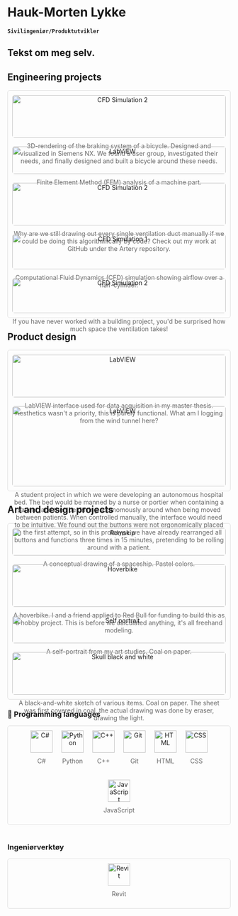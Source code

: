 # Hauk-Morten Lykke

**`Sivilingeniør/Produktutvikler`**

Tekst om meg selv.
---
## Engineering projects

<div style="display: grid; grid-template-columns: repeat(auto-fit, minmax(300px, 1fr)); gap: 20px; padding: 10px; border: 1px solid #ddd; border-radius: 5px;">
  <div style="text-align: center;">
    <img src="photos/sykkelbremser.png" alt="CFD Simulation 2" style="width: 100%; object-fit: cover; border-radius: 5px;" />
    <p style="margin-top: 10px; font-size: 14px; color: #666;">
      3D-rendering of the braking system of a bicycle. Designed and visualized in Siemens NX. We found a user group, investigated their needs, and finally designed and built a bicycle around these needs.
    </p>
  </div>

  <div style="text-align: center;">
    <img src="photos/FEM.png" alt="LabVIEW" style="width: 100%; object-fit: cover; border-radius: 5px;" />
    <p style="margin-top: 10px; font-size: 14px; color: #666;">
      Finite Element Method (FEM) analysis of a machine part.
    </p>
  </div>

  <div style="text-align: center;">
    <img src="photos/Artery_test_20250114.png" alt="CFD Simulation 2" style="width: 100%; object-fit: cover; border-radius: 5px;" />
    <p style="margin-top: 10px; font-size: 14px; color: #666;">
      Why are we still drawing out every single ventilation duct manually if we could be doing this algorithmically by code? Check out my work at GitHub under the Artery repository.
    </p>
  </div>

  <div style="text-align: center;">
    <img src="photos/CFD_1.png" alt="CFD Simulation 1" style="width: 100%; object-fit: cover; border-radius: 5px;" />
    <p style="margin-top: 10px; font-size: 14px; color: #666;">
      Computational Fluid Dynamics (CFD) simulation showing airflow over a half-cylinder.
    </p>
  </div>

  <div style="text-align: center;">
    <img src="photos/ifc_model.png" alt="CFD Simulation 2" style="width: 100%; object-fit: cover; border-radius: 5px;" />
    <p style="margin-top: 10px; font-size: 14px; color: #666;">
      If you have never worked with a building project, you'd be surprised how much space the ventilation takes!
    </p>
  </div>
</div>

## Product design

<div style="display: grid; grid-template-columns: repeat(auto-fit, minmax(300px, 1fr)); gap: 20px; padding: 10px; border: 1px solid #ddd; border-radius: 5px;">
  <div style="text-align: center;">
    <img src="photos/LabVIEW.JPG" alt="LabVIEW" style="width: 100%; object-fit: cover; border-radius: 5px;" />
    <p style="margin-top: 10px; font-size: 14px; color: #666;">
      LabVIEW interface used for data acquisition in my master thesis. Aesthetics wasn't a priority, this is purely functional. What am I logging from the wind tunnel here?
    </p>
  </div>

  <div style="text-align: center;">
    <img src="photos/styrepanel_autonom-sykeseng.png" alt="LabVIEW" style="width: 100%; object-fit: cover; border-radius: 5px;" />
    <p style="margin-top: 10px; font-size: 14px; color: #666;">
      A student project in which we were developing an autonomous hospital bed. The bed would be manned by a nurse or portier when containing a patient, and then be driving autonomously around when being moved between patients. When controlled manually, the interface would need to be intuitive. We found out the buttons were not ergonomically placed in the first attempt, so in this prototype we have already rearranged all buttons and functions three times in 15 minutes, pretending to be rolling around with a patient.
    </p>
  </div>
</div>

## Art and design projects

<div style="display: grid; grid-template-columns: repeat(auto-fit, minmax(300px, 1fr)); gap: 20px; padding: 10px; border: 1px solid #ddd; border-radius: 5px;">
  <div style="text-align: center;">
    <img src="photos/romskip.jpg" alt="Romskip" style="width: 100%; object-fit: cover; border-radius: 5px;" />
    <p style="margin-top: 10px; font-size: 14px; color: #666;">
      A conceptual drawing of a spaceship. Pastel colors.
    </p>
  </div>

  <div style="text-align: center;">
    <img src="photos/Hoverbike_render.jpg" alt="Hoverbike" style="width: 100%; object-fit: cover; border-radius: 5px;" />
    <p style="margin-top: 10px; font-size: 14px; color: #666;">
      A hoverbike. I and a friend applied to Red Bull for funding to build this as a hobby project. This is before we calculated anything, it's all freehand modeling.
    </p>
  </div>

  <div style="text-align: center;">
    <img src="photos/selvportrett.jpg" alt="Self portrait" style="width: 100%; object-fit: cover; border-radius: 5px;" />
    <p style="margin-top: 10px; font-size: 14px; color: #666;">
      A self-portrait from my art studies. Coal on paper.
    </p>
  </div>

  <div style="text-align: center;">
    <img src="photos/skalle_svart-hvitt.jpg" alt="Skull black and white" style="width: 100%; object-fit: cover; border-radius: 5px;" />
    <p style="margin-top: 10px; font-size: 14px; color: #666;">
      A black-and-white sketch of various items. Coal on paper. The sheet was first covered in coal, the actual drawing was done by eraser, drawing the light.
    </p>
  </div>
</div>

### 🧰 Programming languages

<div style="display: flex; flex-wrap: wrap; gap: 20px; justify-content: center; padding: 10px; border: 1px solid #ddd; border-radius: 5px;">
  <div style="text-align: center;">
    <img align="center" alt="C#" width="50px" src="https://cdn.jsdelivr.net/gh/devicons/devicon@latest/icons/csharp/csharp-original.svg" />
    <p style="margin-top: 10px; font-size: 14px; color: #666;">C#</p>
  </div>

  <div style="text-align: center;">
    <img align="center" alt="Python" width="50px" src="https://cdn.jsdelivr.net/gh/devicons/devicon/icons/python/python-plain.svg" />
    <p style="margin-top: 10px; font-size: 14px; color: #666;">Python</p>
  </div>

  <div style="text-align: center;">
    <img align="center" alt="C++" width="50px" src="https://cdn.jsdelivr.net/gh/devicons/devicon@latest/icons/cplusplus/cplusplus-original.svg" />
    <p style="margin-top: 10px; font-size: 14px; color: #666;">C++</p>
  </div>

  <div style="text-align: center;">
    <img align="center" alt="Git" width="50px" src="https://cdn.jsdelivr.net/gh/devicons/devicon/icons/git/git-original.svg" />
    <p style="margin-top: 10px; font-size: 14px; color: #666;">Git</p>
  </div>

  <div style="text-align: center;">
    <img align="center" alt="HTML" width="50px" src="https://cdn.jsdelivr.net/gh/devicons/devicon@latest/icons/html5/html5-plain-wordmark.svg" />
    <p style="margin-top: 10px; font-size: 14px; color: #666;">HTML</p>
  </div>

  <div style="text-align: center;">
    <img align="center" alt="CSS" width="50px" src="https://cdn.jsdelivr.net/gh/devicons/devicon/icons/css3/css3-plain.svg" />
    <p style="margin-top: 10px; font-size: 14px; color: #666;">CSS</p>
  </div>

  <div style="text-align: center;">
    <img align="center" alt="JavaScript" width="50px" src="https://cdn.jsdelivr.net/gh/devicons/devicon/icons/javascript/javascript-plain.svg" />
    <p style="margin-top: 10px; font-size: 14px; color: #666;">JavaScript</p>
  </div>
</div>

<br />

### Ingeniørverktøy

<div style="display: flex; flex-wrap: wrap; gap: 20px; justify-content: center; padding: 10px; border: 1px solid #ddd; border-radius: 5px;">
  <div style="text-align: center;">
    <img align="center" alt="Revit" width="50px" src="icons/autodesk-revit.svg" />
    <p style="margin-top: 10px; font-size: 14px; color: #666;">Revit</p>
  </div>
</div>
